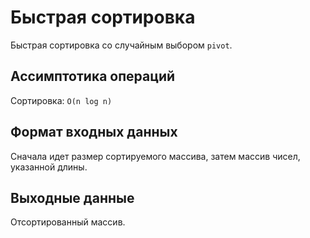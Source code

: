 # Быстрая сортировка

Быстрая сортировка со случайным выбором `pivot`.

## Ассимптотика операций

Сортировка: `O(n log n)`

## Формат входных данных

Сначала идет размер сортируемого массива, затем массив чисел, указанной длины.

## Выходные данные

Отсортированный массив.
